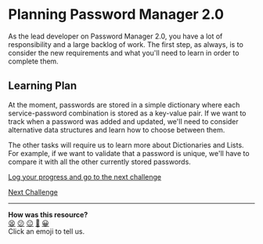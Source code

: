 # Planning Password Manager 2.0

As the lead developer on Password Manager 2.0, you have a lot of responsibility
and a large backlog of work. The first step, as always, is to consider the new
requirements and what you'll need to learn in order to complete them.

## Learning Plan

At the moment, passwords are stored in a simple dictionary where each
service-password combination is stored as a key-value pair. If we want to track
when a password was added and updated, we'll need to consider alternative data
structures and learn how to choose between them.

The other tasks will require us to learn more about Dictionaries and Lists. For
example, if we want to validate that a password is unique, we'll have to compare
it with all the other currently stored passwords.


[Log your progress and go to the next challenge](https://makers-event-logger.herokuapp.com/?event=01_planning.md&repository=makersacademy%2Fpython_foundations&redirect=chapter3%2F02_choosing_a_data_structure_i.md)

[Next Challenge](02_choosing_a_data_structure_i.md)

<!-- BEGIN GENERATED SECTION DO NOT EDIT -->

---

**How was this resource?**  
[😫](https://airtable.com/shrUJ3t7KLMqVRFKR?prefill_Repository=makersacademy%2Fpython_foundations&prefill_File=chapter3%2F01_planning.md&prefill_Sentiment=😫) [😕](https://airtable.com/shrUJ3t7KLMqVRFKR?prefill_Repository=makersacademy%2Fpython_foundations&prefill_File=chapter3%2F01_planning.md&prefill_Sentiment=😕) [😐](https://airtable.com/shrUJ3t7KLMqVRFKR?prefill_Repository=makersacademy%2Fpython_foundations&prefill_File=chapter3%2F01_planning.md&prefill_Sentiment=😐) [🙂](https://airtable.com/shrUJ3t7KLMqVRFKR?prefill_Repository=makersacademy%2Fpython_foundations&prefill_File=chapter3%2F01_planning.md&prefill_Sentiment=🙂) [😀](https://airtable.com/shrUJ3t7KLMqVRFKR?prefill_Repository=makersacademy%2Fpython_foundations&prefill_File=chapter3%2F01_planning.md&prefill_Sentiment=😀)  
Click an emoji to tell us.

<!-- END GENERATED SECTION DO NOT EDIT -->
